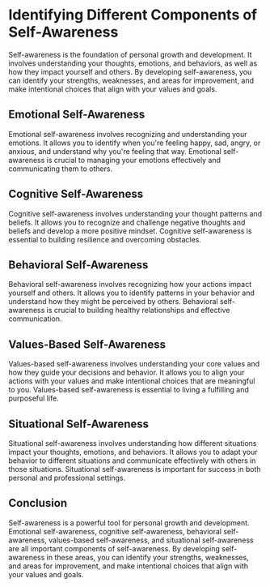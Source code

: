 Identifying Different Components of Self-Awareness
========================================================================================================

Self-awareness is the foundation of personal growth and development. It involves understanding your thoughts, emotions, and behaviors, as well as how they impact yourself and others. By developing self-awareness, you can identify your strengths, weaknesses, and areas for improvement, and make intentional choices that align with your values and goals.

Emotional Self-Awareness
------------------------

Emotional self-awareness involves recognizing and understanding your emotions. It allows you to identify when you're feeling happy, sad, angry, or anxious, and understand why you're feeling that way. Emotional self-awareness is crucial to managing your emotions effectively and communicating them to others.

Cognitive Self-Awareness
------------------------

Cognitive self-awareness involves understanding your thought patterns and beliefs. It allows you to recognize and challenge negative thoughts and beliefs and develop a more positive mindset. Cognitive self-awareness is essential to building resilience and overcoming obstacles.

Behavioral Self-Awareness
-------------------------

Behavioral self-awareness involves recognizing how your actions impact yourself and others. It allows you to identify patterns in your behavior and understand how they might be perceived by others. Behavioral self-awareness is crucial to building healthy relationships and effective communication.

Values-Based Self-Awareness
---------------------------

Values-based self-awareness involves understanding your core values and how they guide your decisions and behavior. It allows you to align your actions with your values and make intentional choices that are meaningful to you. Values-based self-awareness is essential to living a fulfilling and purposeful life.

Situational Self-Awareness
--------------------------

Situational self-awareness involves understanding how different situations impact your thoughts, emotions, and behaviors. It allows you to adapt your behavior to different situations and communicate effectively with others in those situations. Situational self-awareness is important for success in both personal and professional settings.

Conclusion
----------

Self-awareness is a powerful tool for personal growth and development. Emotional self-awareness, cognitive self-awareness, behavioral self-awareness, values-based self-awareness, and situational self-awareness are all important components of self-awareness. By developing self-awareness in these areas, you can identify your strengths, weaknesses, and areas for improvement, and make intentional choices that align with your values and goals.
